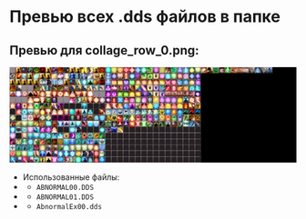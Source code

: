 # Превью всех .dds файлов в папке
## Превью для collage_row_0.png:
![collage_row_0.png](collage_row_0.png)
- Использованные файлы:
- - ``` ABNORMAL00.DDS ```
- - ``` ABNORMAL01.DDS ```
- - ``` AbnormalEx00.dds ```
